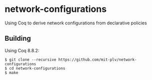# network-configurations

Using Coq to derive network configurations from declarative policies

## Building

Using Coq 8.8.2:

```
$ git clone --recursive https://github.com/mit-plv/network-configurations
$ cd network-configurations
$ make
```
